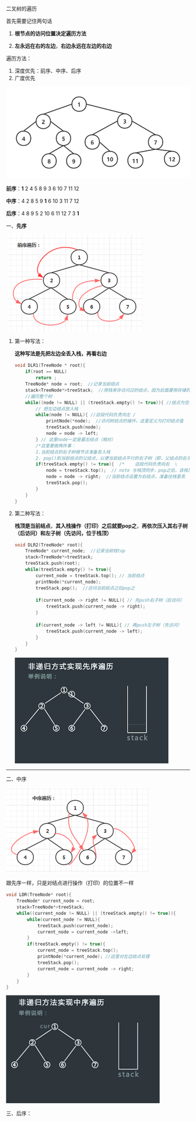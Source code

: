 

二叉树的遍历

首先需要记住两句话

1. **根节点的访问位置决定遍历方法**

2. **左永远在右的左边**，**右边永远在左边的右边**

遍历方法：

1. 深度优先：前序、中序、后序
2. 广度优先

![image](assets/image.png)

**前序**：**1** 2 4 5 8 9 3 6 10 7 11 12

**中序**：4 2 8 5 9 **1** 6 10 3 11 7 12

**后序**：4 8 9 5 2 10 6 11 12 7 3 **1**

一、**先序**

​																![preorder](assets/preorder.png)



1. 第一种写法：

   **这种写法是先把左边全丢入栈，再看右边**

   ```c++
   void DLR1(TreeNode * root){ 
       if(root == NULL)
           return ;  
       TreeNode* node = root;  //记录当前结点
       stack<TreeNode*>treeStack;  //用栈来存访问过的结点，因为后面要用存储的结点来访问右子树
       //遍历整个树
       while((node != NULL) || (treeStack.empty() != true)){ //结点为空，栈为空。只要这两件事不同时发生就可以继续
           // 把左边结点放入栈
           while(node != NULL){ //这段代码负责向左 /
               printNode(*node);  //访问树结点的操作，这里定义为打印结点值
               treeStack.push(node);
               node = node -> left;
           } // 这里node一定是最左结点（相对）
           /*这里要做两件事：
           1.当前结点的右子树根节点准备丢入栈 
           2. pop()到当前结点的父结点，以便当前结点平行的右子树（即，父结点的右子树）访问完成，可以对父结点的右子树进行操作*/
           if(treeStack.empty() != true){  /*    这段代码负责向右  \                 */
               node = treeStack.top();  // note 与栈顶同步，pop之后，该栈顶会消失，如果不记录则无法获取其右子树
               node = node -> right;  //当前结点设置为右结点，准备往栈里丢
               treeStack.pop();          
           }
       }
   }
   ```

2. 第二种写法：

   **栈顶是当前结点**，**其入栈操作（打印）之后就要pop之**，**再依次压入其右子树（后访问）和左子树（先访问，位于栈顶）**

   ```c++
   void DLR2(TreeNode* root){
       TreeNode* current_node;  //记录当前栈top
       stack<TreeNode*>treeStack;
       treeStack.push(root);
       while(treeStack.empty() != true){
           current_node = treeStack.top(); // 当前结点
           printNode(*current_node);
           treeStack.pop();  //访问当前结点之后pop之
   
           if(current_node -> right != NULL){ // 先push右子树（后访问）
               treeStack.push(current_node -> right);
           }
   
           if(current_node -> left != NULL){ // 再push左子树（先访问）
               treeStack.push(current_node -> left);
           }
       }
   }
   ```

   ![image](assets/image.gif)

------

二、中序

![midorder](assets/midorder.png)

跟先序一样，只是对结点进行操作（打印）的位置不一样

```c++
void LDR(TreeNode* root){
    TreeNode* current_node = root;
    stack<TreeNode*>treeStack;
    while((current_node != NULL) || (treeStack.empty() != true)){
        while(current_node != NULL){
            treeStack.push(current_node);
            current_node = current_node ->left;
        }
        if(treeStack.empty() != true){
            current_node = treeStack.top();
            printNode(*current_node); //这里对左边结点处理
            treeStack.pop();
            current_node = current_node -> right;
        }
    }
}
```

![midorder](assets/midorder.gif)

三、后序：

